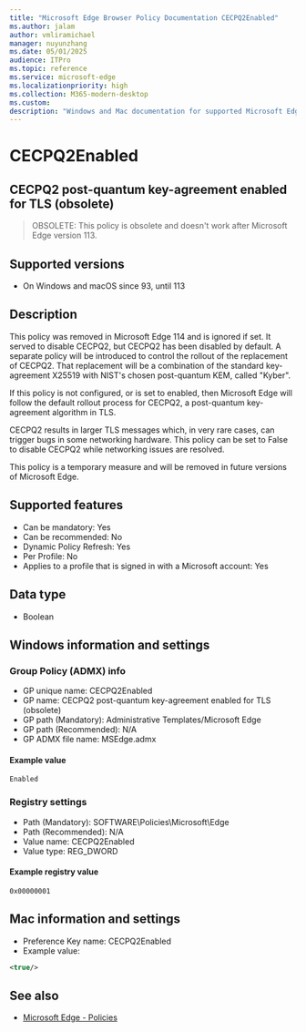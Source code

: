 ```yaml
---
title: "Microsoft Edge Browser Policy Documentation CECPQ2Enabled"
ms.author: jalam
author: vmliramichael
manager: nuyunzhang
ms.date: 05/01/2025
audience: ITPro
ms.topic: reference
ms.service: microsoft-edge
ms.localizationpriority: high
ms.collection: M365-modern-desktop
ms.custom:
description: "Windows and Mac documentation for supported Microsoft Edge Browser policy: CECPQ2 post-quantum key-agreement enabled for TLS (obsolete)"
---
```


<!--THIS FILE IS AUTOMATICALLY GENERATED. MANUAL CHANGES WILL BE OVERWRITTEN.-->
<!--Please contact the Microsoft Edge Manageability team with any questions.-->

# CECPQ2Enabled

## CECPQ2 post-quantum key-agreement enabled for TLS (obsolete)
> OBSOLETE: This policy is obsolete and doesn't work after Microsoft Edge version 113.

## Supported versions

- On Windows and macOS since 93, until 113

## Description

This policy was removed in Microsoft Edge 114 and is ignored if set. It served to disable CECPQ2, but CECPQ2 has been disabled by default. A separate policy will be introduced to control the rollout of the replacement of CECPQ2. That replacement will be a combination of the standard key-agreement X25519 with NIST's chosen post-quantum KEM, called "Kyber".

If this policy is not configured, or is set to enabled, then Microsoft Edge will follow the default rollout process for CECPQ2, a post-quantum key-agreement algorithm in TLS.

CECPQ2 results in larger TLS messages which, in very rare cases, can trigger bugs in some networking hardware. This policy can be set to False to disable CECPQ2 while networking issues are resolved.

This policy is a temporary measure and will be removed in future versions of Microsoft Edge.

## Supported features

- Can be mandatory: Yes
- Can be recommended: No
- Dynamic Policy Refresh: Yes
- Per Profile: No
- Applies to a profile that is signed in with a Microsoft account: Yes

## Data type

- Boolean

## Windows information and settings

### Group Policy (ADMX) info

- GP unique name: CECPQ2Enabled
- GP name: CECPQ2 post-quantum key-agreement enabled for TLS (obsolete)
- GP path (Mandatory): Administrative Templates/Microsoft Edge
- GP path (Recommended): N/A
- GP ADMX file name: MSEdge.admx

#### Example value

```
Enabled
```

### Registry settings

- Path (Mandatory): SOFTWARE\Policies\Microsoft\Edge
- Path (Recommended): N/A
- Value name: CECPQ2Enabled
- Value type: REG_DWORD

#### Example registry value

```
0x00000001
```


## Mac information and settings

- Preference Key name: CECPQ2Enabled
- Example value:

```xml
<true/>
```

## See also
- [Microsoft Edge - Policies](../microsoft-edge-policies.md)
